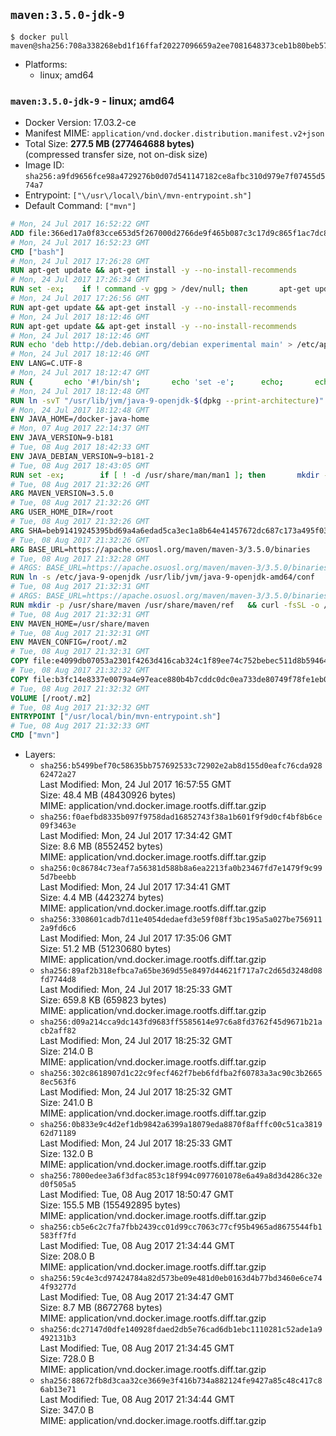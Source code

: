 ## `maven:3.5.0-jdk-9`

```console
$ docker pull maven@sha256:708a338268ebd1f16ffaf20227096659a2ee7081648373ceb1b80beb578a6861
```

-	Platforms:
	-	linux; amd64

### `maven:3.5.0-jdk-9` - linux; amd64

-	Docker Version: 17.03.2-ce
-	Manifest MIME: `application/vnd.docker.distribution.manifest.v2+json`
-	Total Size: **277.5 MB (277464688 bytes)**  
	(compressed transfer size, not on-disk size)
-	Image ID: `sha256:a9fd9656fce98a4729276b0d07d541147182ce8afbc310d979e7f07455d574a7`
-	Entrypoint: `["\/usr\/local\/bin\/mvn-entrypoint.sh"]`
-	Default Command: `["mvn"]`

```dockerfile
# Mon, 24 Jul 2017 16:52:22 GMT
ADD file:366ed17a0f83cce653d5f267000d2766de9f465b087c3c17d9c865f1ac7dc8b3 in / 
# Mon, 24 Jul 2017 16:52:23 GMT
CMD ["bash"]
# Mon, 24 Jul 2017 17:26:28 GMT
RUN apt-get update && apt-get install -y --no-install-recommends 		ca-certificates 		curl 		wget 	&& rm -rf /var/lib/apt/lists/*
# Mon, 24 Jul 2017 17:26:34 GMT
RUN set -ex; 	if ! command -v gpg > /dev/null; then 		apt-get update; 		apt-get install -y --no-install-recommends 			gnupg2 			dirmngr 		; 		rm -rf /var/lib/apt/lists/*; 	fi
# Mon, 24 Jul 2017 17:26:56 GMT
RUN apt-get update && apt-get install -y --no-install-recommends 		bzr 		git 		mercurial 		openssh-client 		subversion 				procps 	&& rm -rf /var/lib/apt/lists/*
# Mon, 24 Jul 2017 18:12:46 GMT
RUN apt-get update && apt-get install -y --no-install-recommends 		bzip2 		unzip 		xz-utils 	&& rm -rf /var/lib/apt/lists/*
# Mon, 24 Jul 2017 18:12:46 GMT
RUN echo 'deb http://deb.debian.org/debian experimental main' > /etc/apt/sources.list.d/experimental.list
# Mon, 24 Jul 2017 18:12:46 GMT
ENV LANG=C.UTF-8
# Mon, 24 Jul 2017 18:12:47 GMT
RUN { 		echo '#!/bin/sh'; 		echo 'set -e'; 		echo; 		echo 'dirname "$(dirname "$(readlink -f "$(which javac || which java)")")"'; 	} > /usr/local/bin/docker-java-home 	&& chmod +x /usr/local/bin/docker-java-home
# Mon, 24 Jul 2017 18:12:48 GMT
RUN ln -svT "/usr/lib/jvm/java-9-openjdk-$(dpkg --print-architecture)" /docker-java-home
# Mon, 24 Jul 2017 18:12:48 GMT
ENV JAVA_HOME=/docker-java-home
# Mon, 07 Aug 2017 22:14:37 GMT
ENV JAVA_VERSION=9-b181
# Tue, 08 Aug 2017 18:42:33 GMT
ENV JAVA_DEBIAN_VERSION=9~b181-2
# Tue, 08 Aug 2017 18:43:05 GMT
RUN set -ex; 		if [ ! -d /usr/share/man/man1 ]; then 		mkdir -p /usr/share/man/man1; 	fi; 		apt-get update; 	apt-get install -y 		openjdk-9-jdk-headless="$JAVA_DEBIAN_VERSION" 	; 	rm -rf /var/lib/apt/lists/*; 		[ "$(readlink -f "$JAVA_HOME")" = "$(docker-java-home)" ]; 		update-alternatives --get-selections | awk -v home="$(readlink -f "$JAVA_HOME")" 'index($3, home) == 1 { $2 = "manual"; print | "update-alternatives --set-selections" }'; 	update-alternatives --query java | grep -q 'Status: manual'
# Tue, 08 Aug 2017 21:32:26 GMT
ARG MAVEN_VERSION=3.5.0
# Tue, 08 Aug 2017 21:32:26 GMT
ARG USER_HOME_DIR=/root
# Tue, 08 Aug 2017 21:32:26 GMT
ARG SHA=beb91419245395bd69a4a6edad5ca3ec1a8b64e41457672dc687c173a495f034
# Tue, 08 Aug 2017 21:32:26 GMT
ARG BASE_URL=https://apache.osuosl.org/maven/maven-3/3.5.0/binaries
# Tue, 08 Aug 2017 21:32:28 GMT
# ARGS: BASE_URL=https://apache.osuosl.org/maven/maven-3/3.5.0/binaries MAVEN_VERSION=3.5.0 SHA=beb91419245395bd69a4a6edad5ca3ec1a8b64e41457672dc687c173a495f034 USER_HOME_DIR=/root
RUN ln -s /etc/java-9-openjdk /usr/lib/jvm/java-9-openjdk-amd64/conf
# Tue, 08 Aug 2017 21:32:31 GMT
# ARGS: BASE_URL=https://apache.osuosl.org/maven/maven-3/3.5.0/binaries MAVEN_VERSION=3.5.0 SHA=beb91419245395bd69a4a6edad5ca3ec1a8b64e41457672dc687c173a495f034 USER_HOME_DIR=/root
RUN mkdir -p /usr/share/maven /usr/share/maven/ref   && curl -fsSL -o /tmp/apache-maven.tar.gz ${BASE_URL}/apache-maven-${MAVEN_VERSION}-bin.tar.gz   && echo "${SHA}  /tmp/apache-maven.tar.gz" | sha256sum -c -   && tar -xzf /tmp/apache-maven.tar.gz -C /usr/share/maven --strip-components=1   && rm -f /tmp/apache-maven.tar.gz   && ln -s /usr/share/maven/bin/mvn /usr/bin/mvn
# Tue, 08 Aug 2017 21:32:31 GMT
ENV MAVEN_HOME=/usr/share/maven
# Tue, 08 Aug 2017 21:32:31 GMT
ENV MAVEN_CONFIG=/root/.m2
# Tue, 08 Aug 2017 21:32:31 GMT
COPY file:e4099db07053a2301f4263d416cab324c1f89ee74c752bebec511d8b59464cb6 in /usr/local/bin/mvn-entrypoint.sh 
# Tue, 08 Aug 2017 21:32:32 GMT
COPY file:b3fc14e8337e0079a4e97eace880b4b7cddc0dc0ea733de80749f78fe1eb089a in /usr/share/maven/ref/ 
# Tue, 08 Aug 2017 21:32:32 GMT
VOLUME [/root/.m2]
# Tue, 08 Aug 2017 21:32:32 GMT
ENTRYPOINT ["/usr/local/bin/mvn-entrypoint.sh"]
# Tue, 08 Aug 2017 21:32:33 GMT
CMD ["mvn"]
```

-	Layers:
	-	`sha256:b5499bef70c58635bb757692533c72902e2ab8d155d0eafc76cda92862472a27`  
		Last Modified: Mon, 24 Jul 2017 16:57:55 GMT  
		Size: 48.4 MB (48430926 bytes)  
		MIME: application/vnd.docker.image.rootfs.diff.tar.gzip
	-	`sha256:f0aefbd8335b097f9758dad16852743f38a1b601f9f9d0cf4bf8b6ce09f3463e`  
		Last Modified: Mon, 24 Jul 2017 17:34:42 GMT  
		Size: 8.6 MB (8552452 bytes)  
		MIME: application/vnd.docker.image.rootfs.diff.tar.gzip
	-	`sha256:0c86784c73eaf7a56381d588b8a6ea2213fa0b23467fd7e1479f9c995d7beebb`  
		Last Modified: Mon, 24 Jul 2017 17:34:41 GMT  
		Size: 4.4 MB (4423274 bytes)  
		MIME: application/vnd.docker.image.rootfs.diff.tar.gzip
	-	`sha256:3308601cadb7d11e4054dedaefd3e59f08ff3bc195a5a027be7569112a9fd6c6`  
		Last Modified: Mon, 24 Jul 2017 17:35:06 GMT  
		Size: 51.2 MB (51230680 bytes)  
		MIME: application/vnd.docker.image.rootfs.diff.tar.gzip
	-	`sha256:89af2b318efbca7a65be369d55e8497d44621f717a7c2d65d3248d08fd7744d8`  
		Last Modified: Mon, 24 Jul 2017 18:25:33 GMT  
		Size: 659.8 KB (659823 bytes)  
		MIME: application/vnd.docker.image.rootfs.diff.tar.gzip
	-	`sha256:d09a214cca9dc143fd9683ff5585614e97c6a8fd3762f45d9671b21acb2aff82`  
		Last Modified: Mon, 24 Jul 2017 18:25:32 GMT  
		Size: 214.0 B  
		MIME: application/vnd.docker.image.rootfs.diff.tar.gzip
	-	`sha256:302c8618907d1c22c9fecf462f7beb6fdfba2f60783a3ac90c3b26658ec563f6`  
		Last Modified: Mon, 24 Jul 2017 18:25:32 GMT  
		Size: 241.0 B  
		MIME: application/vnd.docker.image.rootfs.diff.tar.gzip
	-	`sha256:0b833e9c4d2ef1db9842a6399a18079eda8870f8afffc00c51ca381962d71189`  
		Last Modified: Mon, 24 Jul 2017 18:25:33 GMT  
		Size: 132.0 B  
		MIME: application/vnd.docker.image.rootfs.diff.tar.gzip
	-	`sha256:7800edee3a6f3dfac853c18f994c0977601078e6a49a8d3d4286c32ed0f505a5`  
		Last Modified: Tue, 08 Aug 2017 18:50:47 GMT  
		Size: 155.5 MB (155492895 bytes)  
		MIME: application/vnd.docker.image.rootfs.diff.tar.gzip
	-	`sha256:cb5e6c2c7fa7fbb2439cc01d99cc7063c77cf95b4965ad8675544fb1583ff7fd`  
		Last Modified: Tue, 08 Aug 2017 21:34:44 GMT  
		Size: 208.0 B  
		MIME: application/vnd.docker.image.rootfs.diff.tar.gzip
	-	`sha256:59c4e3cd97424784a82d573be09e481d0eb0163d4b77bd3460e6ce744f93277d`  
		Last Modified: Tue, 08 Aug 2017 21:34:47 GMT  
		Size: 8.7 MB (8672768 bytes)  
		MIME: application/vnd.docker.image.rootfs.diff.tar.gzip
	-	`sha256:dc27147d0dfe140928fdaed2db5e76cad6db1ebc1110281c52ade1a9492131b3`  
		Last Modified: Tue, 08 Aug 2017 21:34:45 GMT  
		Size: 728.0 B  
		MIME: application/vnd.docker.image.rootfs.diff.tar.gzip
	-	`sha256:88672fb8d3caa32ce3669e3f416b734a882124fe9427a85c48c417c86ab13e71`  
		Last Modified: Tue, 08 Aug 2017 21:34:44 GMT  
		Size: 347.0 B  
		MIME: application/vnd.docker.image.rootfs.diff.tar.gzip
